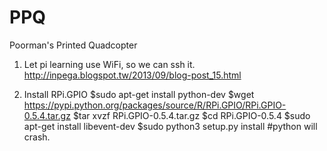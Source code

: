 # PPQ
Poorman's Printed Quadcopter

1. Let pi learning use WiFi, so we can ssh it.
http://inpega.blogspot.tw/2013/09/blog-post_15.html

2. Install RPi.GPIO 
$sudo apt-get install python-dev
$wget https://pypi.python.org/packages/source/R/RPi.GPIO/RPi.GPIO-0.5.4.tar.gz
$tar xvzf RPi.GPIO-0.5.4.tar.gz
$cd RPi.GPIO-0.5.4
$sudo apt-get install libevent-dev
$sudo python3 setup.py install #python will crash.
